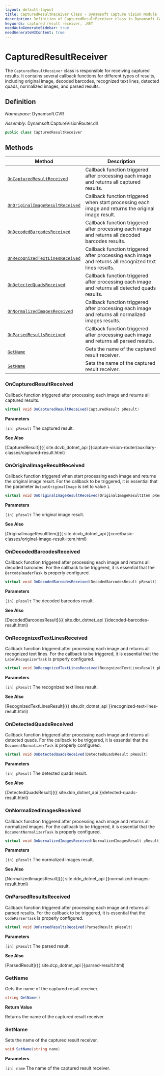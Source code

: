 ```yaml
---
layout: default-layout
title: CapturedResultReceiver Class - Dynamsoft Capture Vision Module .NET Edition API Reference
description: Definition of CapturedResultReceiver class in Dynamsoft Capture Vision Module .NET Edition.
keywords: captured result receiver, .NET
needAutoGenerateSidebar: true
needGenerateH3Content: true
---
```


# CapturedResultReceiver

The `CapturedResultReceiver` class is responsible for receiving captured results. It contains several callback functions for different types of results, including original image, decoded barcodes, recognized text lines, detected quads, normalized images, and parsed results.

## Definition

*Namespace:* Dynamsoft.CVR

*Assembly:* Dynamsoft.CaptureVisionRouter.dll

```csharp
public class CapturedResultReceiver 
```

## Methods

| Method                                                            | Description                                          |
| ----------------------------------------------------------------- | ---------------------------------------------------- |
| [`OnCapturedResultReceived`](#oncapturedresultreceived)           | Callback function triggered after processing each image and returns all captured results.          |
| [`OnOriginalImageResultReceived`](#onoriginalimageresultreceived) | Callback function triggered when start processing each image and returns the original image result.        |
| [`OnDecodedBarcodesReceived`](#ondecodedbarcodesreceived)         | Callback function triggered after processing each image and returns all decoded barcodes results.      |
| [`OnRecognizedTextLinesReceived`](#onrecognizedtextlinesreceived) | Callback function triggered after processing each image and returns all recognized text lines results. |
| [`OnDetectedQuadsReceived`](#ondetectedquadsreceived)             | Callback function triggered after processing each image and returns all detected quads results.        |
| [`OnNormalizedImagesReceived`](#onnormalizedimagesreceived)       | Callback function triggered after processing each image and returns all normalized images results.     |
| [`OnParsedResultsReceived`](#onparsedresultsreceived)             | Callback function triggered after processing each image and returns all parsed results.                |
| [`GetName`](#getname)       | Gets the name of the captured result receiver.                                             |
| [`SetName`](#setname)       | Sets the name of the captured result receiver.                                             |

### OnCapturedResultReceived

Callback function triggered after processing each image and returns all captured results.

```csharp
virtual void OnCapturedResultReceived(CapturedResult pResult)
```

**Parameters**

`[in] pResult` The captured result.

**See Also**

[CapturedResult]({{ site.dcvb_dotnet_api }}capture-vision-router/auxiliary-classes/captured-result.html)

### OnOriginalImageResultReceived

Callback function triggered when start processing each image and returns the original image result. For the callback to be triggered, it is essential that the parameter `OutputOriginalImage` is set to value `1`.

```csharp
virtual void OnOriginalImageResultReceived(OriginalImageResultItem pResult)
```

**Parameters**

`[in] pResult` The original image result.

**See Also**

[OriginalImageResultItem]({{ site.dcvb_dotnet_api }}core/basic-classes/original-image-result-item.html)

### OnDecodedBarcodesReceived

Callback function triggered after processing each image and returns all decoded barcodes. For the callback to be triggered, it is essential that the `BarcodeReaderTask` is properly configured.

```csharp
virtual void OnDecodedBarcodesReceived(DecodedBarcodesResult pResult)
```

**Parameters**

`[in] pResult` The decoded barcodes result.

**See Also**

[DecodedBarcodesResult]({{ site.dbr_dotnet_api }}decoded-barcodes-result.html)

### OnRecognizedTextLinesReceived

Callback function triggered after processing each image and returns all recognized text lines. For the callback to be triggered, it is essential that the `LabelRecognizerTask` is properly configured.

```csharp
virtual void OnRecognizedTextLinesReceived(RecognizedTextLinesResult pResult)
```

**Parameters**

`[in] pResult` The recognized text lines result.

**See Also**

[RecognizedTextLinesResult]({{ site.dlr_dotnet_api }}recognized-text-lines-result.html)

### OnDetectedQuadsReceived

Callback function triggered after processing each image and returns all detected quads. For the callback to be triggered, it is essential that the `DocumentNormalizerTask` is properly configured.

```csharp
virtual void OnDetectedQuadsReceived(DetectedQuadsResult pResult)
```

**Parameters**

`[in] pResult` The detected quads result.

**See Also**

[DetectedQuadsResult]({{ site.ddn_dotnet_api }}detected-quads-result.html)

### OnNormalizedImagesReceived

Callback function triggered after processing each image and returns all normalized images. For the callback to be triggered, it is essential that the `DocumentNormalizerTask` is properly configured.

```csharp
virtual void OnNormalizedImagesReceived(NormalizedImagesResult pResult)
```

**Parameters**

`[in] pResult` The normalized images result.

**See Also**

[NormalizedImagesResult]({{ site.ddn_dotnet_api }}normalized-images-result.html)

### OnParsedResultsReceived

Callback function triggered after processing each image and returns all parsed results. For the callback to be triggered, it is essential that the `CodeParserTask` is properly configured.

```csharp
virtual void OnParsedResultsReceived(ParsedResult pResult)
```

**Parameters**

`[in] pResult` The parsed result.

**See Also**

[ParsedResult]({{ site.dcp_dotnet_api }}parsed-result.html)

### GetName

Gets the name of the captured result receiver.  

```csharp
string GetName()
```

**Return Value**

Returns the name of the captured result receiver.  

### SetName

Sets the name of the captured result receiver.  

```csharp
void SetName(string name)
```

**Parameters**

`[in] name` The name of the captured result receiver.
